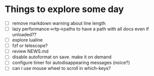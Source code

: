# Things to explore some day

- [ ] remove markdown warning about line length
- [ ] lazy performance->rtp->paths to have a path with all docs even if unloaded??
- [ ] explore lualine
- [ ] fzf or telescope?
- [ ] review NEWS.md
- [ ] disable autoformat on save. make it on demand
- [ ] configure timer for autodisappearing messages (noice?)
- [ ] can i use mouse wheel to scroll in which-keys?
